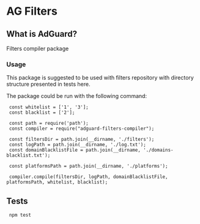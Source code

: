 # AG Filters

## What is AdGuard?

Filters compiler package

### Usage

This package is suggested to be used with filters repository with directory structure presented in tests here.

The package could be run with the following command:

```
 const whitelist = ['1', '3'];
 const blacklist = ['2'];
 
 const path = require('path');
 const compiler = require("adguard-filters-compiler");
 
 const filtersDir = path.join(__dirname, './filters');
 const logPath = path.join(__dirname, './log.txt');
 const domainBlacklistFile = path.join(__dirname, './domains-blacklist.txt');
 
 const platformsPath = path.join(__dirname, './platforms');
 
 compiler.compile(filtersDir, logPath, domainBlacklistFile, platformsPath, whitelist, blacklist);
```

## Tests

```
 npm test
```
